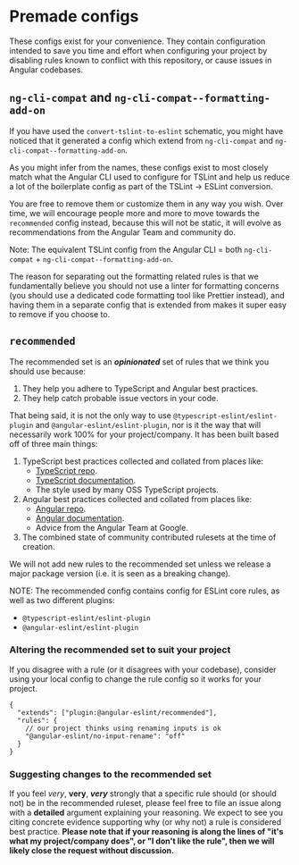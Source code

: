 # Premade configs

These configs exist for your convenience. They contain configuration intended to save you time and effort when configuring your project by disabling rules known to conflict with this repository, or cause issues in Angular codebases.

## `ng-cli-compat` and `ng-cli-compat--formatting-add-on`

If you have used the `convert-tslint-to-eslint` schematic, you might have noticed that it generated a config which extend from `ng-cli-compat` and `ng-cli-compat--formatting-add-on`.

As you might infer from the names, these configs exist to most closely match what the Angular CLI used to configure for TSLint and help us reduce a lot of the boilerplate config as part of the TSLint -> ESLint conversion.

You are free to remove them or customize them in any way you wish. Over time, we will encourage people more and more to move towards the `recommended` config instead, because this will not be static, it will evolve as recommendations from the Angular Team and community do.

Note: The equivalent TSLint config from the Angular CLI = both `ng-cli-compat` + `ng-cli-compat--formatting-add-on`.

The reason for separating out the formatting related rules is that we fundamentally believe you should not use a linter for formatting concerns (you should use a dedicated code formatting tool like Prettier instead), and having them in a separate config that is extended from makes it super easy to remove if you choose to.

## `recommended`

The recommended set is an **_opinionated_** set of rules that we think you should use because:

1. They help you adhere to TypeScript and Angular best practices.
2. They help catch probable issue vectors in your code.

That being said, it is not the only way to use `@typescript-eslint/eslint-plugin` and `@angular-eslint/eslint-plugin`, nor is it the way that will necessarily work 100% for your project/company. It has been built based off of three main things:

1. TypeScript best practices collected and collated from places like:
   - [TypeScript repo](https://github.com/Microsoft/TypeScript).
   - [TypeScript documentation](https://www.typescriptlang.org/docs/home.html).
   - The style used by many OSS TypeScript projects.
2. Angular best practices collected and collated from places like:
   - [Angular repo](https://github.com/angular/angular).
   - [Angular documentation](https://angular.io).
   - Advice from the Angular Team at Google.
3. The combined state of community contributed rulesets at the time of creation.

We will not add new rules to the recommended set unless we release a major package version (i.e. it is seen as a breaking change).

NOTE: The recommended config contains config for ESLint core rules, as well as two different plugins:

- `@typescript-eslint/eslint-plugin`
- `@angular-eslint/eslint-plugin`

### Altering the recommended set to suit your project

If you disagree with a rule (or it disagrees with your codebase), consider using your local config to change the rule config so it works for your project.

```cjson
{
  "extends": ["plugin:@angular-eslint/recommended"],
  "rules": {
    // our project thinks using renaming inputs is ok
    "@angular-eslint/no-input-rename": "off"
  }
}
```

### Suggesting changes to the recommended set

If you feel _very_, **very**, **_very_** strongly that a specific rule should (or should not) be in the recommended ruleset, please feel free to file an issue along with a **detailed** argument explaining your reasoning. We expect to see you citing concrete evidence supporting why (or why not) a rule is considered best practice. **Please note that if your reasoning is along the lines of "it's what my project/company does", or "I don't like the rule", then we will likely close the request without discussion.**
